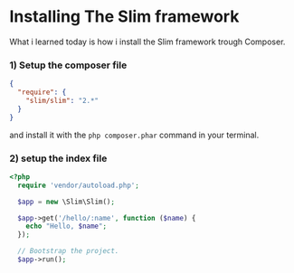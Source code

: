 Installing The Slim framework
==============================

What i learned today is how i install the Slim framework trough Composer.

### 1) Setup the composer file

```json
{
  "require": {
    "slim/slim": "2.*"
  }
}
```

and install it with the `php composer.phar` command in your terminal.

### 2) setup the index file

```php
<?php
  require 'vendor/autoload.php';

  $app = new \Slim\Slim();

  $app->get('/hello/:name', function ($name) {
    echo "Hello, $name";
  });

  // Bootstrap the project.
  $app->run();
```
